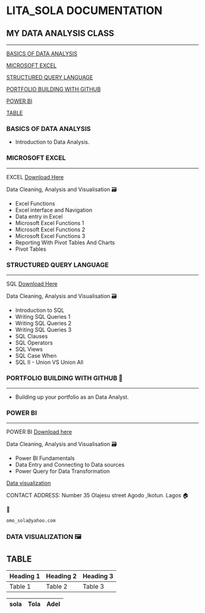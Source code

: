 # LITA_SOLA DOCUMENTATION

## MY DATA ANALYSIS CLASS 
---

[BASICS OF DATA ANALYSIS](#basics-of-data-analysis)

[MICROSOFT EXCEL](#microsoft-excel)

[STRUCTURED QUERY LANGUAGE](#structured-query-language)

[PORTFOLIO BUILDING WITH GITHUB](#portfolio-building-with-github)

[POWER BI](#power-bi)

[TABLE](#table)


### BASICS OF DATA ANALYSIS
- Introduction to Data Analysis.

### MICROSOFT EXCEL
---
EXCEL [Download Here](https://www.microsoft.com)
 
Data Cleaning, Analysis and Visualisation 🗃️
- Excel Functions
- Excel interface and Navigation
- Data entry in Excel
- Microsoft Excel Functions 1
- Microsoft Excel Functions 2
- Microsoft Excel Functions 3
- Reporting With Pivot Tables And Charts
- Pivot Tables

### STRUCTURED QUERY LANGUAGE
---
SQL [Download Here](https://www.microsoft.com/en-us/sql-server/sql-server-downloads)
 
Data Cleaning, Analysis and Visualisation 🗃️
- Introduction to SQL
- Writing SQL Queries 1
- Writing SQL Queries 2
- Writing SQL Queries 3
- SQL Clauses
- SQL Operators
- SQL Views
- SQL Case When
- SQL II - Union VS Union All

### PORTFOLIO BUILDING WITH GITHUB 🧺
---
- Building up your portfolio as an Data Analyst.

### POWER BI
---
POWER BI [Download here](https://www.microsoft.com/en-us/download/details.aspx?id=58494)

Data Cleaning, Analysis and Visualisation 🗃️
- Power BI Fundamentals
- Data Entry and Connecting to Data sources
- Power Query for Data Transformation


[Data visualization](#data-visualization)

CONTACT ADDRESS:
Number 35 Olajesu street Agodo ,Ikotun. Lagos 🏠

📧
``` Email 
omo_sola@yahoo.com
```


### DATA VISUALIZATION 🖼️


TABLE
---

|Heading 1|Heading 2|Heading 3|
|---------|---------|---------|
|Table 1|Table 2|Table 3|

|sola|Tola|Adel|
|------|------|------



